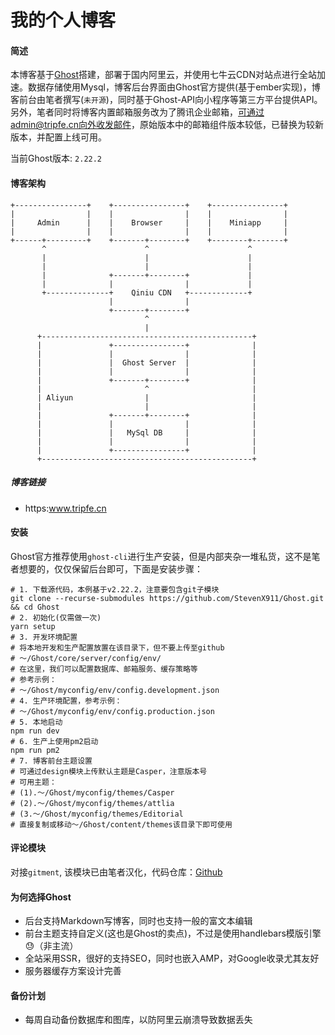 # 我的个人博客

#### 简述

本博客基于[Ghost](./Ghost.md)搭建，部署于国内阿里云，并使用七牛云CDN对站点进行全站加速。数据存储使用Mysql，博客后台界面由Ghost官方提供(基于ember实现)，博客前台由笔者撰写(`未开源`)，同时基于Ghost-API向小程序等第三方平台提供API。另外，笔者同时将博客内置邮箱服务改为了腾讯企业邮箱，可通过admin@tripfe.cn向外收发邮件，原始版本中的邮箱组件版本较低，已替换为较新版本，并配置上线可用。

当前Ghost版本: `2.22.2`

#### 博客架构
```shell
+----------------+    +----------------+    +----------------+
|                |    |                |    |                |
|     Admin      |    |    Browser     |    |    Miniapp     |
|                |    |                |    |                |
+------+---------+    +-------+--------+    +--------+-------+
       ^                      ^                      ^
       |                      |                      |
       |                      |                      |
       |              +-------+--------+             |
       |              |                |             |
       +--------------+    Qiniu CDN   +-------------+
                      |                |
                      +-------+--------+
                              ^
                              |
      +-----------------------------------------------+
      |               +----------------+              |
      |               |                |              |
      |               |  Ghost Server  |              |
      |               |                |              |
      |               +-------+--------+              |
      |                       ^                       |
      | Aliyun                |                       |
      |                       |                       |
      |               +-------+--------+              |
      |               |                |              |
      |               |   MySql DB     |              |
      |               |                |              |
      |               +----------------+              |
      +-----------------------------------------------+

```

##### 博客链接

- https:www.tripfe.cn

#### 安装

Ghost官方推荐使用`ghost-cli`进行生产安装，但是内部夹杂一堆私货，这不是笔者想要的，仅仅保留后台即可，下面是安装步骤：
```shell
# 1. 下载源代码，本例基于v2.22.2，注意要包含git子模块
git clone --recurse-submodules https://github.com/StevenX911/Ghost.git && cd Ghost
# 2. 初始化(仅需做一次)
yarn setup
# 3. 开发环境配置
# 将本地开发和生产配置放置在该目录下，但不要上传至github
# ～/Ghost/core/server/config/env/
# 在这里，我们可以配置数据库、邮箱服务、缓存策略等
# 参考示例：
# ～/Ghost/myconfig/env/config.development.json
# 4. 生产环境配置，参考示例：
# ～/Ghost/myconfig/env/config.production.json
# 5. 本地启动
npm run dev
# 6. 生产上使用pm2启动
npm run pm2
# 7. 博客前台主题设置
# 可通过design模块上传默认主题是Casper，注意版本号
# 可用主题：
# (1).～/Ghost/myconfig/themes/Casper
# (2).～/Ghost/myconfig/themes/attlia
# (3.～/Ghost/myconfig/themes/Editorial
# 直接复制或移动～/Ghost/content/themes该目录下即可使用
```
#### 评论模块
对接`gitment`, 该模块已由笔者汉化，代码仓库：[Github](https://github.com/StevenX911/tripfe-comment)

#### 为何选择Ghost
- 后台支持Markdown写博客，同时也支持一般的富文本编辑
- 前台主题支持自定义(这也是Ghost的卖点)，不过是使用handlebars模版引擎😓（非主流）
- 全站采用SSR，很好的支持SEO，同时也嵌入AMP，对Google收录尤其友好
- 服务器缓存方案设计完善

#### 备份计划
- 每周自动备份数据库和图库，以防阿里云崩溃导致数据丢失
